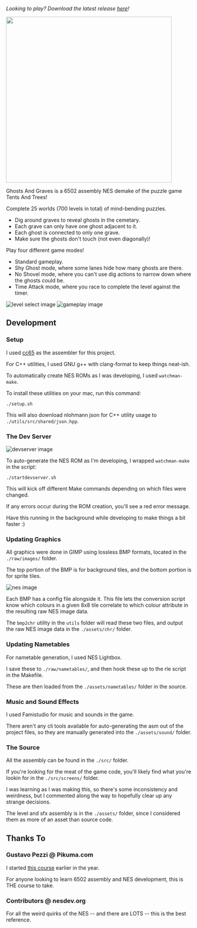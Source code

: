 *Looking to play? Download the latest release [here](https://github.com/AnthonyBongers/GhostsAndGraves/releases/tag/release_1.0.2)!*

<img src="https://github.com/AnthonyBongers/GhostsAndGraves/blob/main/reference/cart.png?raw=true" width="450">

Ghosts And Graves is a 6502 assembly NES demake of the puzzle game Tents And Trees!

Complete 25 worlds (700 levels in total) of mind-bending puzzles. 

- Dig around graves to reveal ghosts in the cemetary.
- Each grave can only have one ghost adjacent to it. 
- Each ghost is connected to only one grave.
- Make sure the ghosts don't touch (not even diagonally)!

Play four different game modes!

- Standard gameplay.
- Shy Ghost mode, where some lanes hide how many ghosts are there.
- No Shovel mode, where you can't use dig actions to narrow down where the ghosts could be.
- Time Attack mode, where you race to complete the level against the timer.

![level select image](https://github.com/AnthonyBongers/GhostsAndGraves/blob/main/reference/level_select.png?raw=true)
![gameplay image](https://github.com/AnthonyBongers/GhostsAndGraves/blob/main/reference/gameplay.gif?raw=true)

## Development

### Setup

I used [cc65](https://cc65.github.io/) as the assembler for this project. 

For C++ utilities, I used GNU g++ with clang-format to keep things neat-ish.

To automatically create NES ROMs as I was developing, I used `watchman-make`.

To install these utilities on your mac, run this command:
```
./setup.sh
```

This will also download nlohmann json for C++ utility usage to `./utils/src/shared/json.hpp`.

### The Dev Server

![devserver image](https://github.com/AnthonyBongers/GhostsAndGraves/blob/main/reference/devserver.png?raw=true)

To auto-generate the NES ROM as I'm developing, I wrapped `watchman-make` in the script:
```
./startdevserver.sh
```

This will kick off different Make commands depending on which files were changed.

If any errors occur during the ROM creation, you'll see a red error message. 

Have this running in the background while developing to make things a bit faster :) 

### Updating Graphics

All graphics were done in GIMP using lossless BMP formats, located in the `./raw/images/` folder.

The top portion of the BMP is for background tiles, and the bottom portion is for sprite tiles.

![nes image](https://github.com/AnthonyBongers/GhostsAndGraves/blob/main/raw/images/game.bmp?raw=true)

Each BMP has a config file alongside it. 
This file lets the conversion script know which colours in a given 8x8 tile correlate to which colour attribute in the resulting raw NES image data.

The `bmp2chr` utility in the `utils` folder will read these two files, and output the raw NES image data in the `./assets/chr/` folder.

### Updating Nametables

For nametable generation, I used NES Lightbox. 

I save these to `./raw/nametables/`, and then hook these up to the rle script in the Makefile.

These are then loaded from the `./assets/nametables/` folder in the source.

### Music and Sound Effects

I used Famistudio for music and sounds in the game. 

There aren't any cli tools available for auto-generating the asm out of the project files, so they are manually generated into the `./assets/sound/` folder.

### The Source

All the assembly can be found in the `./src/` folder.

If you're looking for the meat of the game code, you'll likely find what you're lookin for in the `./src/screens/` folder. 

I was learning as I was making this, so there's some inconsistency and weirdness, but I commented along the way to hopefully clear up any strange decisions.

The level and sfx assembly is in the `./assets/` folder, since I considered them as more of an asset than source code.

## Thanks To

### Gustavo Pezzi @ Pikuma.com

I started [this course](https://pikuma.com/courses/nes-game-programming-tutorial) earlier in the year.

For anyone looking to learn 6502 assembly and NES development, this is THE course to take.

### Contributors @ nesdev.org

For all the weird quirks of the NES -- and there are LOTS -- this is the best reference.

